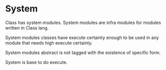 # System

Class has system modules. System modules are infra modules for modules written in Class lang.

System modules classes have execute certainty enough to be used in any module that needs high execute certainty.

System modules abstract is not tagged with the existence of specific form.

System is base to do execute.